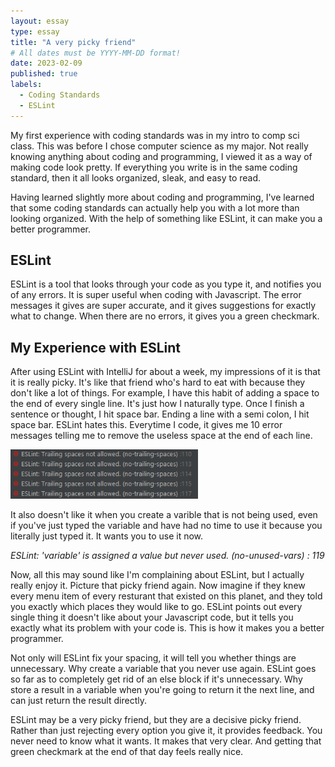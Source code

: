 ```yaml
---
layout: essay
type: essay
title: "A very picky friend"
# All dates must be YYYY-MM-DD format!
date: 2023-02-09
published: true
labels:
  - Coding Standards
  - ESLint
---
```


My first experience with coding standards was in my intro to comp sci class. This was before I chose computer science as my major. Not really knowing anything about coding and programming, I viewed it as a way of making code look pretty. If everything you write is in the same coding standard, then it all looks organized, sleak, and easy to read. 

Having learned slightly more about coding and programming, I've learned that some coding standards can actually help you with a lot more than looking organized. With the help of something like ESLint, it can make you a better programmer. 

## ESLint

ESLint is a tool that looks through your code as you type it, and notifies you of any errors. It is super useful when coding with Javascript. The error messages it gives are super accurate, and it gives suggestions for exactly what to change. When there are no errors, it gives you a green checkmark. 

## My Experience with ESLint

After using ESLint with IntelliJ for about a week, my impressions of it is that it is really picky. It's like that friend who's hard to eat with because they don't like a lot of things. For example, I have this habit of adding a space to the end of every single line. It's just how I naturally type. Once I finish a sentence or thought, I hit space bar. Ending a line with a semi colon, I hit space bar. ESLint hates this. Everytime I code, it gives me 10 error messages telling me to remove the useless space at the end of each line. 

<div class="text-center p-4">
  <img width="300px" src="../img/ESLintError.png" class="img-thumbnail" >
</div>

It also doesn't like it when you create a varible that is not being used, even if you've just typed the variable and have had no time to use it because you literally just typed it. It wants you to use it now. 

*ESLint: 'variable' is assigned a value but never used. (no-unused-vars) : 119*

Now, all this may sound like I'm complaining about ESLint, but I actually really enjoy it. Picture that picky friend again. Now imagine if they knew every menu item of every resturant that existed on this planet, and they told you exactly which places they would like to go. ESLint points out every single thing it doesn't like about your Javascript code, but it tells you exactly what its problem with your code is. This is how it makes you a better programmer. 

Not only will ESLint fix your spacing, it will tell you whether things are unnecessary. Why create a variable that you never use again. ESLint goes so far as to completely get rid of an else block if it's unnecessary. Why store a result in a variable when you're going to return it the next line, and can just return the result directly.

ESLint may be a very picky friend, but they are a decisive picky friend. Rather than just rejecting every option you give it, it provides feedback. You never need to know what it wants. It makes that very clear. And getting that green checkmark at the end of that day feels really nice. 
